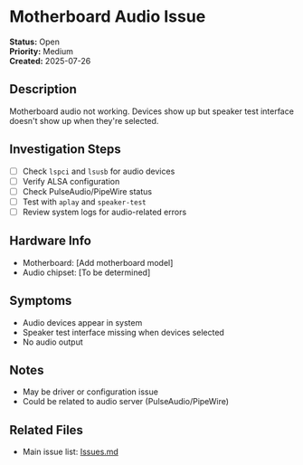 # Motherboard Audio Issue

**Status:** Open  
**Priority:** Medium  
**Created:** 2025-07-26

## Description
Motherboard audio not working. Devices show up but speaker test interface doesn't show up when they're selected.

## Investigation Steps
- [ ] Check `lspci` and `lsusb` for audio devices
- [ ] Verify ALSA configuration
- [ ] Check PulseAudio/PipeWire status
- [ ] Test with `aplay` and `speaker-test`
- [ ] Review system logs for audio-related errors

## Hardware Info
- Motherboard: [Add motherboard model]
- Audio chipset: [To be determined]

## Symptoms
- Audio devices appear in system
- Speaker test interface missing when devices selected
- No audio output

## Notes
- May be driver or configuration issue
- Could be related to audio server (PulseAudio/PipeWire)

## Related Files
- Main issue list: [Issues.md](../Issues.md)
